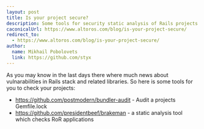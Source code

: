 ```yaml
---
layout: post
title: Is your project secure?
description: Some tools for security static analysis of Rails projects
caconicalUrl: https://www.altoros.com/blog/is-your-project-secure/
redirect_to:
  - https://www.altoros.com/blog/is-your-project-secure/
author:
  name: Mikhail Pobolovets
  link: https://github.com/styx
---
```


As you may know in the last days there where much news about
vulnarabilities in Rails stack and related libraries. So here
is some tools for you to check your projects:

* https://github.com/postmodern/bundler-audit - Audit a projects Gemfile.lock
* https://github.com/presidentbeef/brakeman - a static analysis tool which checks RoR applications

